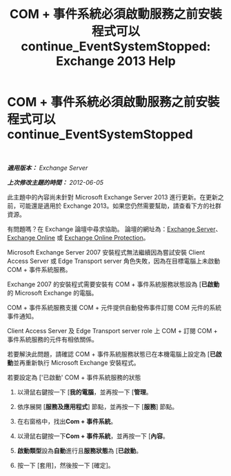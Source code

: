 ﻿---
title: 'COM + 事件系統必須啟動服務之前安裝程式可以 continue_EventSystemStopped: Exchange 2013 Help'
TOCTitle: COM + 事件系統必須啟動服務之前安裝程式可以 continue_EventSystemStopped
ms:assetid: 3b8d2ba3-87fb-4749-b4d1-5dfec97e1ca4
ms:mtpsurl: https://technet.microsoft.com/zh-tw/library/ms.exch.setupreadiness.eventsystemstopped(v=EXCHG.150)
ms:contentKeyID: 50472921
ms.date: 05/21/2018
mtps_version: v=EXCHG.150
ms.translationtype: MT
---

# COM + 事件系統必須啟動服務之前安裝程式可以 continue\_EventSystemStopped

 

_**適用版本：** Exchange Server_

_**上次修改主題的時間：** 2012-06-05_

此主題中的內容尚未針對 Microsoft Exchange Server 2013 進行更新。在更新之前，可能還是適用於 Exchange 2013。如果您仍然需要幫助，請查看下方的社群資源。

有問題嗎？在 Exchange 論壇中尋求協助。 論壇的網址為：[Exchange Server](https://go.microsoft.com/fwlink/p/?linkid=60612)、 [Exchange Online](https://go.microsoft.com/fwlink/p/?linkid=267542) 或 [Exchange Online Protection](https://go.microsoft.com/fwlink/p/?linkid=285351)。

Microsoft Exchange Server 2007 安裝程式無法繼續因為嘗試安裝 Client Access Server 或 Edge Transport server 角色失敗，因為在目標電腦上未啟動 COM + 事件系統服務。

Exchange 2007 的安裝程式需要安裝有 COM + 事件系統服務狀態設為 \[**已啟動**的 Microsoft Exchange 的電腦。

COM + 事件系統服務支援 COM + 元件提供自動發佈事件訂閱 COM 元件的系統事件通知。

Client Access Server 及 Edge Transport server role 上 COM + 訂閱 COM + 事件系統服務的元件有相依關係。

若要解決此問題，請確認 COM + 事件系統服務狀態已在本機電腦上設定為 \[**已啟動**並再重新執行 Microsoft Exchange 安裝程式。

若要設定為 \['已啟動' COM + 事件系統服務的狀態

1.  以滑鼠右鍵按一下 \[**我的電腦**，並再按一下 \[**管理**。

2.  依序展開 \[**服務及應用程式**\] 節點，並再按一下 \[**服務**\] 節點。

3.  在右窗格中，找出**Com + 事件系統**。

4.  以滑鼠右鍵按一下**Com + 事件系統**，並再按一下 \[**內容**。

5.  **啟動類型**設為**自動**進行且**服務狀態**為 \[**已啟動**。

6.  按一下 \[套用\]，然後按一下 \[確定\]。

